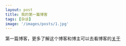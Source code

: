 ```yaml
---
layout: post
title: 我的第一篇博客
tags: [杂谈]
image: '/images/posts/1.jpg'
---
```

第一篇博客，更多了解这个博客和博主可以去看博客的[关于](https://wy-wangyan.github.io/about.html)
